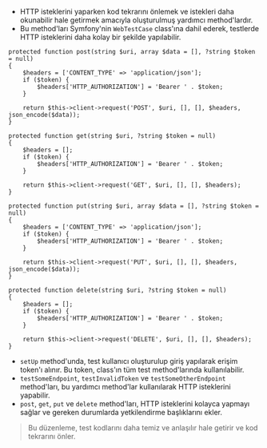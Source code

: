 + HTTP isteklerini yaparken kod tekrarını önlemek ve istekleri daha okunabilir hale getirmek amacıyla oluşturulmuş yardımcı method'lardır.
+ Bu method'ları Symfony'nin `WebTestCase` class'ına dahil ederek, testlerde HTTP isteklerini daha kolay bir şekilde yapılabilir.
~~~~~~~
protected function post(string $uri, array $data = [], ?string $token = null)
{
    $headers = ['CONTENT_TYPE' => 'application/json'];
    if ($token) {
        $headers['HTTP_AUTHORIZATION'] = 'Bearer ' . $token;
    }

    return $this->client->request('POST', $uri, [], [], $headers, json_encode($data));
}

protected function get(string $uri, ?string $token = null)
{
    $headers = [];
    if ($token) {
        $headers['HTTP_AUTHORIZATION'] = 'Bearer ' . $token;
    }

    return $this->client->request('GET', $uri, [], [], $headers);
}

protected function put(string $uri, array $data = [], ?string $token = null)
{
    $headers = ['CONTENT_TYPE' => 'application/json'];
    if ($token) {
        $headers['HTTP_AUTHORIZATION'] = 'Bearer ' . $token;
    }

    return $this->client->request('PUT', $uri, [], [], $headers, json_encode($data));
}

protected function delete(string $uri, ?string $token = null)
{
    $headers = [];
    if ($token) {
        $headers['HTTP_AUTHORIZATION'] = 'Bearer ' . $token;
    }

    return $this->client->request('DELETE', $uri, [], [], $headers);
}
~~~~~~~

+ `setUp` method'unda, test kullanıcı oluşturulup giriş yapılarak erişim token'ı alınır. Bu token, class'ın tüm test method'larında kullanılabilir.
+ `testSomeEndpoint`, `testInvalidToken` ve `testSomeOtherEndpoint` method'ları, bu yardımcı method'lar kullanılarak HTTP isteklerini yapabilir.
+ `post`, `get`, `put` ve `delete` method'ları, HTTP isteklerini kolayca yapmayı sağlar ve gereken durumlarda yetkilendirme başlıklarını ekler.

> Bu düzenleme, test kodlarını daha temiz ve anlaşılır hale getirir ve kod tekrarını önler.
